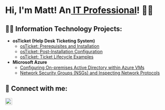 ## <h1>Hi, I'm Matt! An<a href="http://linkedin.com/in/matthew-maldonado"> IT Professional</a>! 👋😄
  
<h2>👨‍💻 Information Technology Projects:</h2>

- <b>osTicket (Help Desk Ticketing System)</b>
  - [osTicket: Prerequisites and Installation](https://github.com/MattMaldonado/osticket-prereqs)
  - [osTicket: Post-Installation Configuration](https://github.com/MattMaldonado/post-install-config)
  - [osTicket: Ticket Lifecycle Examples]([https://github.com/MattMaldonado/ticket-lifecycle](https://github.com/MattMaldonado/osTicket-Ticket-Lifecycle-Examples))
- <b>Microsoft Azure</b>
  - [Configuring On-premises Active Directory within Azure VMs](https://github.com/MattMaldonado/configure-ad)
  - [Network Security Groups (NSGs) and Inspecting Network Protocols](https://github.com/MattMaldonado/azure-network-protocols)

<h2> 🤳 Connect with me:</h2>

[<img align="left" alt="JoshMadakor | LinkedIn" width="22px" src="https://cdn.jsdelivr.net/npm/simple-icons@v3/icons/linkedin.svg" />][linkedin]

[linkedin]: http://linkedin.com/in/matthew-maldonado

<!--
**MattMaldonado/MattMaldonado** is a ✨ _special_ ✨ repository because its `README.md` (this file) appears on your GitHub profile.

Here are some ideas to get you started:

- 🔭 I’m currently working on ...
- 🌱 I’m currently learning ...
- 👯 I’m looking to collaborate on ...
- 🤔 I’m looking for help with ...
- 💬 Ask me about ...
- 📫 How to reach me: ...
- 😄 Pronouns: ...
- ⚡ Fun fact: ...
-->

